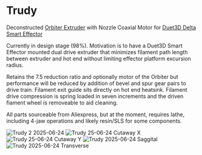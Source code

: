 # Trudy
Deconstructed [Orbiter Extruder](https://www.orbiterprojects.com/the-true-story-of-orbiter-v2-0/) with Nozzle Coaxial Motor for [Duet3D Delta Smart Effector](https://www.duet3d.com/deltasmarteffector)

Currently in design stage (98%).  Motivation is to have a Duet3D Smart Effector mounted dual drive extruder that minimizes filament path length between extruder and hot end without limiting effector platform excursion radius.

Retains the 7.5 reduction ratio and optionally motor of the Orbiter but performance will be reduced by addition of bevel and spur gear pairs to drive train.  Filament exit guide sits directly on hot end heatsink.  Filament drive compression is spring loaded in seven increments and the driven fiament wheel is removeable to aid cleaning. 

All parts sourceable from Aliexpress, but at the moment, requires lathe, including 4-jaw operations and likely resin/SLS for some components.

![Trudy 2 2025-06-24](https://github.com/user-attachments/assets/49ad24c3-e9a4-4e8e-89a7-7449c1b1a03d)
![Trudy 25-06-24 Cutaway X](https://github.com/user-attachments/assets/c19604ee-1e38-45d3-863d-0d141ec255c1)
![Trudy 25-06-24 Cutaway Y](https://github.com/user-attachments/assets/e1545b0d-5a2b-4a25-8bab-2cfb80f4f7af)
![Trudy 2025-06-24 Saggital](https://github.com/user-attachments/assets/7c1c4f68-8345-4836-b80f-a8338031e7a5)
![Trudy 2025-06-24 Transverse](https://github.com/user-attachments/assets/003088d9-1a96-4283-bf88-a6b45593754d)




